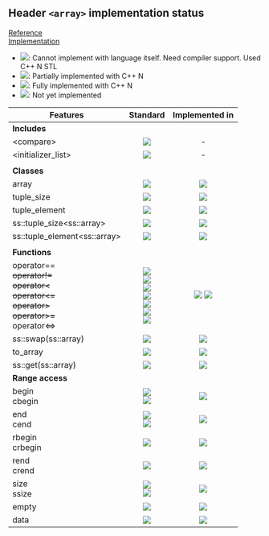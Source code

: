 ## Header `<array>` implementation status

[Reference](https://en.cppreference.com/w/cpp/header/array)  
[Implementation](../ss/include/ss/array.h)

* ![](https://img.shields.io/badge/C%2B%2B-N-red): Cannot implement with language itself. Need compiler support. Used C++ N STL
* ![](https://img.shields.io/badge/C%2B%2B-N-blue): Partially implemented with C++ N
* ![](https://img.shields.io/badge/C%2B%2B-N-green): Fully implemented with C++ N
* ![][notyet]: Not yet implemented

| Features                                     | Standard             | Implemented in                    |
|----------------------------------------------|:--------------------:|:---------------------------------:|
| **Includes**                                 |                      |                                   |
| \<compare>                                   | ![][cpp20]           | -                                 |
| \<initializer_list>                          | ![][cpp11]           | -                                 |
|                                              |                      |                                   |
| **Classes**                                  |                      |                                   |
| array                                        | ![][cpp11]           | ![][notyet]                       |
| tuple_size                                   | ![][cpp11]           | ![][cpp11]                        |
| tuple_element                                | ![][cpp11]           | ![][cpp11]                        |
| ss::tuple_size\<ss::array>                   | ![][cpp11]           | ![][cpp11]                        |
| ss::tuple_element\<ss::array>                | ![][cpp11]           | ![][cpp11]                        |
|                                              |                      |                                   |
| **Functions**                                |                      |                                   |
| operator== <br/>~~operator!=~~ <br/>~~operator\<~~ <br/>~~operator\<=~~ <br/>~~operator>~~ <br/>~~operator>=~~ <br/>operator\<=> | ![][cpp11] <br/>![][cpp11] <br/>![][cpp11] <br/>![][cpp11] <br/>![][cpp11] <br/>![][cpp11] <br/>![][cpp20] | ![][cpp11] ![][notyet] |
| ss::swap(ss::array)                          | ![][cpp11]           | ![][cpp11]                        |
| to_array                                     | ![][cpp20]           | ![][cpp11]                        |
| ss::get(ss::array)                           | ![][cpp11]           | ![][cpp11]                        |
| **Range access**                             |                      |                                   |
| begin <br/>cbegin                            | ![][cpp11] <br/>![][cpp14] | ![][cpp11]                  |
| end <br/>cend                                | ![][cpp11] <br/>![][cpp14] | ![][cpp11]                  |
| rbegin <br/>crbegin                          | ![][cpp14]           | ![][cpp11]                        |
| rend <br/>crend                              | ![][cpp14]           | ![][cpp11]                        |
| size <br/>ssize                              | ![][cpp17] <br/>![][cpp20] | ![][cpp11]                  |
| empty                                        | ![][cpp17]           | ![][cpp11]                        |
| data                                         | ![][cpp17]           | ![][cpp11]                        |


<!--
	C++11: 10	| 9
	C++14: 4	| 4
	C++17: 3	| 3
	C++20: 4	| 2

	Total: 21	| 18-->

[notyet]: https://img.shields.io/badge/Not_yet-orange
[removed]: https://img.shields.io/badge/Removed-red

[cppno11]: https://img.shields.io/badge/C%2B%2B-11-red
[cppno14]: https://img.shields.io/badge/C%2B%2B-14-red
[cppno17]: https://img.shields.io/badge/C%2B%2B-17-red
[cppno20]: https://img.shields.io/badge/C%2B%2B-20-red
[cppno23]: https://img.shields.io/badge/C%2B%2B-23-red

[cpppt11]: https://img.shields.io/badge/C%2B%2B-11-blue
[cpppt14]: https://img.shields.io/badge/C%2B%2B-14-blue
[cpppt17]: https://img.shields.io/badge/C%2B%2B-17-blue
[cpppt20]: https://img.shields.io/badge/C%2B%2B-20-blue
[cpppt23]: https://img.shields.io/badge/C%2B%2B-23-blue

[cpp11]: https://img.shields.io/badge/C%2B%2B-11-green
[cpp14]: https://img.shields.io/badge/C%2B%2B-14-green
[cpp17]: https://img.shields.io/badge/C%2B%2B-17-green
[cpp20]: https://img.shields.io/badge/C%2B%2B-20-green
[cpp23]: https://img.shields.io/badge/C%2B%2B-23-green
